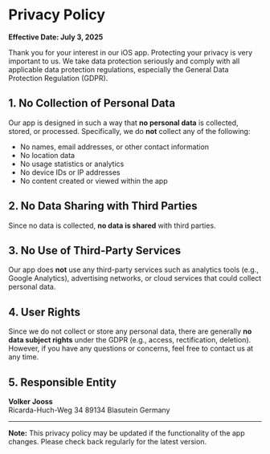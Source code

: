 # Privacy Policy

**Effective Date: July 3, 2025**

Thank you for your interest in our iOS app. Protecting your privacy is very important to us. We take data protection seriously and comply with all applicable data protection regulations, especially the General Data Protection Regulation (GDPR).

## 1. No Collection of Personal Data

Our app is designed in such a way that **no personal data** is collected, stored, or processed. Specifically, we do **not** collect any of the following:

- No names, email addresses, or other contact information  
- No location data  
- No usage statistics or analytics  
- No device IDs or IP addresses  
- No content created or viewed within the app  

## 2. No Data Sharing with Third Parties

Since no data is collected, **no data is shared** with third parties.

## 3. No Use of Third-Party Services

Our app does **not** use any third-party services such as analytics tools (e.g., Google Analytics), advertising networks, or cloud services that could collect personal data.

## 4. User Rights

Since we do not collect or store any personal data, there are generally **no data subject rights** under the GDPR (e.g., access, rectification, deletion). However, if you have any questions or concerns, feel free to contact us at any time.

## 5. Responsible Entity

**Volker Jooss**  
Ricarda-Huch-Weg 34
89134 Blasutein
Germany

---

**Note:** This privacy policy may be updated if the functionality of the app changes. Please check back regularly for the latest version.
